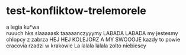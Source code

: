 # test-konfliktow-trelemorele
a legia ku*wa  
ruuuch hks
slaaaaask
taaaaanczyyymy LABADA LABADA
my jestesmy chlopcy z zabrza
HEJ HEJ KOLEJORZ
A MY SWOOOJE
kazdy to powie cracovia rzadzi w krakowie 
La lalala lalala zolto niebiescy
